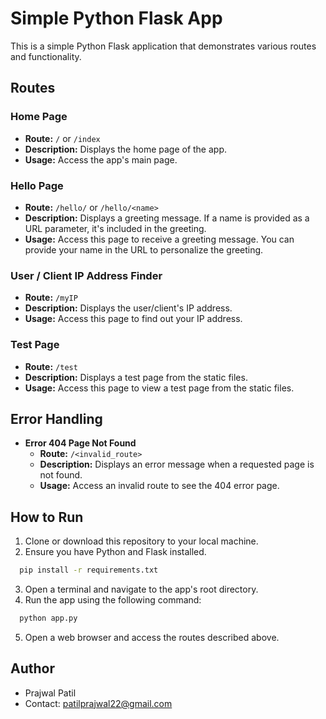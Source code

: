# Simple Python Flask App

This is a simple Python Flask application that demonstrates various routes and functionality.

## Routes

### Home Page

- **Route:** `/` or `/index`
- **Description:** Displays the home page of the app.
- **Usage:** Access the app's main page.

### Hello Page

- **Route:** `/hello/` or `/hello/<name>`
- **Description:** Displays a greeting message. If a name is provided as a URL parameter, it's included in the greeting.
- **Usage:** Access this page to receive a greeting message. You can provide your name in the URL to personalize the greeting.

### User / Client IP Address Finder

- **Route:** `/myIP`
- **Description:** Displays the user/client's IP address.
- **Usage:** Access this page to find out your IP address.

### Test Page

- **Route:** `/test`
- **Description:** Displays a test page from the static files.
- **Usage:** Access this page to view a test page from the static files.

## Error Handling

- **Error 404 Page Not Found**
  - **Route:** `/<invalid_route>`
  - **Description:** Displays an error message when a requested page is not found.
  - **Usage:** Access an invalid route to see the 404 error page.

## How to Run

1. Clone or download this repository to your local machine.
2. Ensure you have Python and Flask installed.

```bash
  pip install -r requirements.txt
```

3. Open a terminal and navigate to the app's root directory.
4. Run the app using the following command:

```bash
  python app.py
```

5. Open a web browser and access the routes described above.

## Author

- Prajwal Patil
- Contact: patilprajwal22@gmail.com
